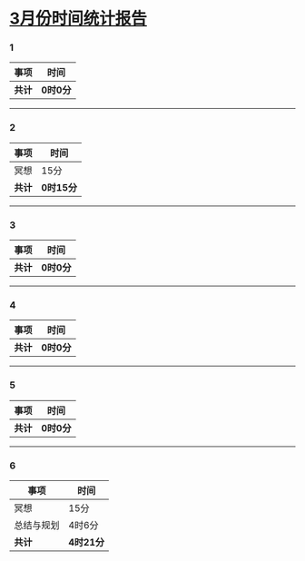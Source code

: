 # [3月份时间统计报告](https://github.com/lusuzi/gitblog/issues/13)

### 1

| 事项          | 时间     |
| ------------- | -------- |
| **共计**      | **0时0分** |

---

### 2

| 事项          | 时间        |
| ------------- | ----------- |
| 冥想          | 15分        |
| **共计**      | **0时15分** |

---

### 3

| 事项          | 时间     |
| ------------- | -------- |
| **共计**      | **0时0分** |

---

### 4

| 事项          | 时间     |
| ------------- | -------- |
| **共计**      | **0时0分** |

---

### 5

| 事项          | 时间     |
| ------------- | -------- |
| **共计**      | **0时0分** |

---

### 6

| 事项          | 时间        |
| ------------- | ----------- |
| 冥想          | 15分        |
| 总结与规划    | 4时6分      |
| **共计**      | **4时21分** |